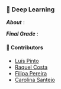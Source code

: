 ### :pushpin: Deep Learning

***About*** : 

***Final Grade*** : 

#### :handshake: Contributors 
- [Luís Pinto](https://github.com/L-Pinto)
- [Raquel Costa](https://github.com/chelesgaroth)
- [Filipa Pereira](https://github.com/FilipaPereira00)
- [Carolina Santejo](https://github.com/CarolinaSantejo)
